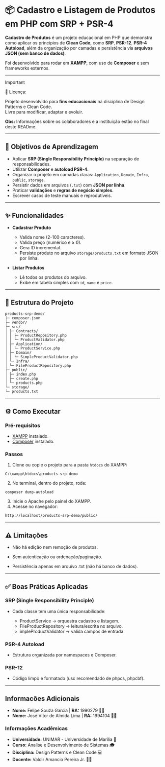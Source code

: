 # :package: Cadastro e Listagem de Produtos em PHP com SRP + PSR-4

**Cadastro de Produtos** é um projeto educacional em PHP que demonstra como aplicar os princípios de **Clean Code**, como **SRP**, **PSR-12**, **PSR-4 Autoload**, além da organização por camadas e persistência via **arquivos JSON (sem banco de dados)**.

Foi desenvolvido para rodar em **XAMPP**, com uso de **Composer** e sem frameworks externos.

---

> [!IMPORTANT]
> :scroll: Licença:
>
> Projeto desenvolvido para **fins educacionais** na disciplina de Design Patterns e Clean Code.  
> Livre para modificar, adaptar e evoluir.
>
> **Obs:** Informações sobre os colaboradores e a instituição estão no final deste READme.

---

## :dart: Objetivos de Aprendizagem

- Aplicar **SRP (Single Responsibility Principle)** na separação de responsabilidades.  
- Utilizar **Composer** e **autoload PSR-4**.  
- Organizar o projeto em camadas claras: `Application`, `Domain`, `Infra`, `public`, `storage`.  
- Persistir dados em arquivos (`.txt`) com **JSON por linha**.  
- Praticar **validações** e **regras de negócio simples**.  
- Escrever casos de teste manuais e reprodutíveis.

---

## :sparkles: Funcionalidades

- **Cadastrar Produto**
  - Valida nome (2–100 caracteres).
  - Valida preço (numérico e ≥ 0).
  - Gera ID incremental.
  - Persiste produto no arquivo `storage/products.txt` em formato JSON por linha.

- **Listar Produtos**
  - Lê todos os produtos do arquivo.
  - Exibe em tabela simples com `id`, `name` e `price`.

---

## :open_file_folder: Estrutura do Projeto

```
products-srp-demo/
├─ composer.json
├─ vendor/
├─ src/
│ ├─ Contracts/
│ │ ├─ ProductRepository.php
│ │ └─ ProductValidator.php
│ ├─ Application/
│ │ └─ ProductService.php
│ ├─ Domain/
│ │ └─ SimpleProductValidator.php
│ └─ Infra/
│ └─ FileProductRepository.php
├─ public/
│ ├─ index.php
│ ├─ create.php
│ └─ products.php
└─ storage/
└─ products.txt
```
---

## :gear: Como Executar

### Pré-requisitos
- [XAMPP](https://www.apachefriends.org/index.html) instalado.
- [Composer](https://getcomposer.org/) instalado.

### Passos
1. Clone ou copie o projeto para a pasta `htdocs` do XAMPP:
```
C:\xampp\htdocs\products-srp-demo
```
2. No terminal, dentro do projeto, rode:
```
composer dump-autoload
```
3. Inicie o Apache pelo painel do XAMPP.
4. Acesse no navegador:
```
http://localhost/products-srp-demo/public/
```

---

## :warning: Limitações

- Não há edição nem remoção de produtos.

- Sem autenticação ou ordenação/paginação.

- Persistência apenas em arquivo .txt (não há banco de dados).

---

## :white_check_mark: Boas Práticas Aplicadas
### SRP (Single Responsibility Principle)

- Cada classe tem uma única responsabilidade:

  - ProductService → orquestra cadastro e listagem.
  - FileProductRepository → leitura/escrita no arquivo.
  - impleProductValidator → valida campos de entrada.

### PSR-4 Autoload

- Estrutura organizada por namespaces e Composer.

### PSR-12

- Código limpo e formatado (uso recomendado de phpcs, phpcbf).

---

## Informacões Adicionais

- **Nome:** Felipe Souza Garcia | **RA:** 1990279 :man_technologist:
- **Nome:** José Vitor de Almida Lima | **RA:** 1994104 :man_technologist:

### Informações Acadêmicas
- **Universidade:** UNIMAR - Universidade de Marília :school:
- **Curso:** Analise e Desenvolvimento de Sistemas :mortar_board:
- **Disciplina:** Design Patterns e Clean Code :computer:
- **Docente:** Valdir Amancio Pereira Jr. :man_teacher:

